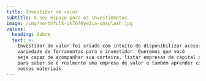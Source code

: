 ```yaml
---
title: Investidor de valor
subtitle: O seu espaço para os investimentos
image: /img/northfolk-ok76f6yw2ia-unsplash.jpg
values:
  heading: Sobre
  text: >-
    Investidor de valor foi criado com intuito de disponibilizar acesso a uma
    variedade de ferramentas para o investidor. Queremos que você
    seja capaz de acompanhar sua carteira, listar empresas de capital aberto
    para saber se é realmente uma empresa de valor e também aprender com os
    nossos materiais.
---
```


